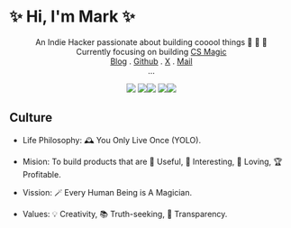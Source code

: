 # ✨ Hi, I'm Mark ✨


<!-- ## Intro -->

<div align="center">

<div>An Indie Hacker passionate about building cooool things 🚀 🚀 🚀</div>

<div>Currently focusing on building <a href="https://cs-magic.cn">CS Magic</a></div>

  <div>
    <a href="https://markshawn.com">Blog</a> .
    <a href="https://github.com/markshawn2020">Github</a> .
    <a href="https://x.com/mark__2099">X</a> .
<!--     <a href="https://web.okjike.com/u/2df8ed5f-d1e4-43c2-9809-ad32058159d3">JK</a> . -->
<!--     <a href="https://okjk.co/ONe01V">JK (mobile)</a> . -->
    <a href="mailto:mark@cs-magic.com">Mail</a>
  </div>
  <div>...</div>
</div>

<!-- ## Stat -->

<div align="center">
  
![](http://github-profile-summary-cards.vercel.app/api/cards/profile-details?username=markshawn2020&theme=buefy)
![](http://github-profile-summary-cards.vercel.app/api/cards/stats?username=markshawn2020&theme=buefy)![](http://github-profile-summary-cards.vercel.app/api/cards/productive-time?username=markshawn2020&theme=buefy&utcOffset=8)
![](http://github-profile-summary-cards.vercel.app/api/cards/repos-per-language?username=markshawn2020&theme=buefy)![](http://github-profile-summary-cards.vercel.app/api/cards/most-commit-language?username=markshawn2020&theme=buefy)
</div>

## Culture

- Life Philosophy: 🕰️ You Only Live Once (YOLO).
- Mision: To build products that are 🚀 Useful, 🌈 Interesting, 💖 Loving, 🏆 Profitable.
- Vission: 🪄 Every Human Being is A Magician.
- Values: 💡 Creativity, 📚 Truth-seeking, 🔮 Transparency.


  <!-- 最好看的theme是 &theme=synthwave, 可惜下面的activity-graph不支持，为了统一，就使用 tokyonight 了 -->
<!-- <image src="https://github-readme-stats.vercel.app/api?username=markshawn2020&count_private=true&show_icons=true&theme=tokyonight" alt="MarkShawn's GitHub stats, source: https://github.com/anuraghazra/github-readme-stats" style="width: 100%; height: 220px;"> -->

<!-- <image src="http://github-readme-streak-stats.herokuapp.com?user=markshawn2020&theme=synthwave" alt="MarkShawn's GitHub Streak, source: https://git.io/streak-stats" style="width: 100%;"> -->
